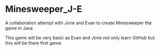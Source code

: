 # Minesweeper_J-E
A collaboration attempt with Jorie and Evan to create Minesweeper the game in Java

This game will be very basic as Evan and Jorie not only learn GitHub but this will be there first game
